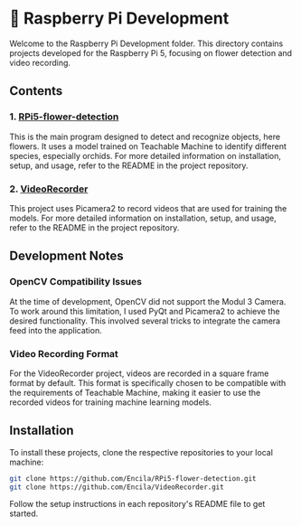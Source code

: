 # 🍓 Raspberry Pi Development

Welcome to the Raspberry Pi Development folder. This directory contains projects developed for the Raspberry Pi 5, focusing on flower detection and video recording.

## Contents

### 1. [RPi5-flower-detection](https://github.com/Encila/RPi5-flower-detection)
This is the main program designed to detect and recognize objects, here flowers. It uses a model trained on Teachable Machine to identify different species, especially orchids. For more detailed information on installation, setup, and usage, refer to the README in the project repository.

### 2. [VideoRecorder](https://github.com/Encila/VideoRecorder)
This project uses Picamera2 to record videos that are used for training the models. For more detailed information on installation, setup, and usage, refer to the README in the project repository.

## Development Notes

### OpenCV Compatibility Issues
At the time of development, OpenCV did not support the Modul 3 Camera. To work around this limitation, I used PyQt and Picamera2 to achieve the desired functionality. This involved several tricks to integrate the camera feed into the application.

### Video Recording Format
For the VideoRecorder project, videos are recorded in a square frame format by default. This format is specifically chosen to be compatible with the requirements of Teachable Machine, making it easier to use the recorded videos for training machine learning models.

## Installation
To install these projects, clone the respective repositories to your local machine:

```bash
git clone https://github.com/Encila/RPi5-flower-detection.git
git clone https://github.com/Encila/VideoRecorder.git
```

Follow the setup instructions in each repository's README file to get started.
